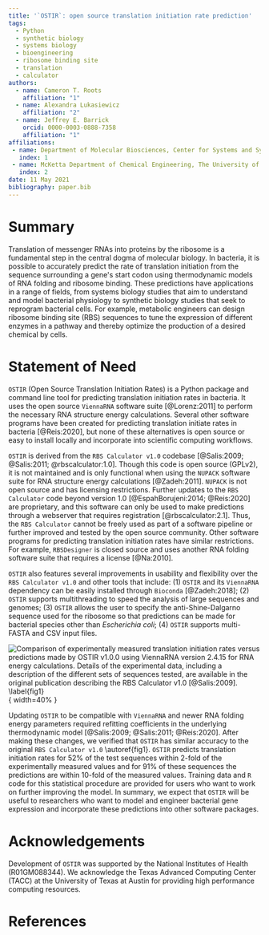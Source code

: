 ```yaml
---
title: '`OSTIR`: open source translation initiation rate prediction'
tags:
  - Python
  - synthetic biology
  - systems biology
  - bioengineering
  - ribosome binding site
  - translation
  - calculator
authors:
  - name: Cameron T. Roots
    affiliation: "1"
  - name: Alexandra Lukasiewicz
    affiliation: "2"
  - name: Jeffrey E. Barrick
    orcid: 0000-0003-0888-7358
    affiliation: "1"
affiliations:
 - name: Department of Molecular Biosciences, Center for Systems and Synthetic Biology, The University of Texas at Austin
   index: 1
 - name: McKetta Department of Chemical Engineering, The University of Texas at Austin
   index: 2
date: 11 May 2021
bibliography: paper.bib
---
```


# Summary

Translation of messenger RNAs into proteins by the ribosome is a fundamental
step in the central dogma of molecular biology. In bacteria, it is possible to
accurately predict the rate of translation initiation from the sequence
surrounding a gene's start codon using thermodynamic models of RNA folding and
ribosome binding. These predictions have applications in a range of fields, from
systems biology studies that aim to understand and model bacterial physiology to
synthetic biology studies that seek to reprogram bacterial cells. For example,
metabolic engineers can design ribosome binding site (RBS) sequences to tune the
expression of different enzymes in a pathway and thereby optimize the production
of a desired chemical by cells.

# Statement of Need

`OSTIR` (Open Source Translation Initiation Rates) is a Python package and
command line tool for predicting translation initiation rates in bacteria. It
uses the open source `ViennaRNA` software suite [@Lorenz:2011] to perform the
necessary RNA structure energy calculations. Several other software programs
have been created for predicting translation initiate rates in bacteria
[@Reis:2020], but none of these alternatives is open source or easy to install
locally and incorporate into scientific computing workflows.

`OSTIR` is derived from the `RBS Calculator v1.0` codebase [@Salis:2009;
@Salis:2011; @rbscalculator:1.0]. Though this code is open source (GPLv2), it is
not maintained and is only functional when using the `NUPACK` software suite for
RNA structure energy calculations [@Zadeh:2011]. `NUPACK` is not open source and
has licensing restrictions. Further updates to the `RBS Calculator` code beyond
version 1.0 [@EspahBorujeni:2014; @Reis:2020] are proprietary, and this software
can only be used to make predictions through a webserver that requires
registration [@rbscalculator:2.1]. Thus, the `RBS Calculator` cannot be freely
used as part of a software pipeline or further improved and tested by the open
source community. Other software programs for predicting translation initiation
rates have similar restrictions. For example, `RBSDesigner` is closed source and
uses another RNA folding software suite that requires a license [@Na:2010].

`OSTIR` also features several improvements in usability and flexibility over the
`RBS Calculator v1.0` and other tools that include: (1) `OSTIR` and its
`ViennaRNA` dependency can be easily installed through `Bioconda` [@Zadeh:2018];
(2) `OSTIR` supports multithreading to speed the analysis of large sequences and
genomes; (3) `OSTIR` allows the user to specify the anti-Shine-Dalgarno sequence
used for the ribosome so that predictions can be made for bacterial species
other than *Escherichia coli*; (4) `OSTIR` supports multi-FASTA and CSV input
files.

![Comparison of experimentally measured translation initiation rates versus
predictions made by `OSTIR v1.0.0` using `ViennaRNA version 2.4.15` for RNA
energy calculations. Details of the experimental data, including a description
of the different sets of sequences tested, are available in the original
publication describing the `RBS Calculator v1.0` [@Salis:2009].
\label{fig1}](figure1.png){ width=40% }

Updating `OSTIR` to be compatible with `ViennaRNA` and newer RNA folding energy
parameters required refitting coefficients in the underlying thermodynamic model
[@Salis:2009; @Salis:2011; @Reis:2020]. After making these changes, we verified
that `OSTIR` has similar accuracy to the original `RBS Calculator v1.0`
\autoref{fig1}. `OSTIR` predicts translation initiation rates for 52% of the
test sequences within 2-fold of the experimentally measured values and for 91%
of these sequences the predictions are within 10-fold of the measured values.
Training data and `R` code for this statistical procedure are provided for users
who want to work on further improving the model. In summary, we expect that
`OSTIR` will be useful to researchers who want to model and engineer bacterial
gene expression and incorporate these predictions into other software packages.

# Acknowledgements

Development of `OSTIR` was supported by the National Institutes of Health
(R01GM088344). We acknowledge the Texas Advanced Computing Center (TACC) at the
University of Texas at Austin for providing high performance computing
resources.

# References
